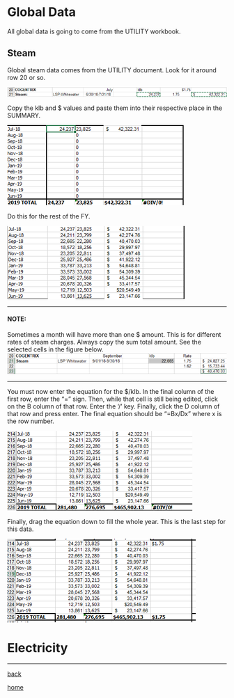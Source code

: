 # Global Data
All global data is going to come from the UTILITY workbook.

## Steam

Global steam data comes from the UTILITY document. Look for it around row 20 or so. 

![steam1](src/global/steam1.png)

Copy the klb and $ values and paste them into their respective place in the SUMMARY.

![steam2](src/global/steam2.png)

Do this for the rest of the FY.

![steam3](src/global/steam3.png)

---

#### NOTE: 
Sometimes a month will have more than one $ amount. This is for different rates of steam charges. Always copy the sum total amount. See the selected cells in the figure below.
![steam4](src/global/steam4.png)

---
You must now enter the equation for the $/klb. In the final column of the first row, enter the “=” sign. Then, while that cell is still being edited, click on the B column of that row. Enter the ‘/’ key. Finally, click the D column of that row and press enter.  The final equation should be “=Bx/Dx” where x is the row number. 

![gif1](src/global/gif1.gif)

Finally, drag the equation down to fill the whole year. This is the last step for this data.

![gif2](src/global/gif2.gif)

# Electricity

---
[back](https://hunttj21.github.io/UWW-Documentation/Utility%20Summary/data)

[home](https://hunttj21.github.io/UWW-Documentation/Utility%20Summary)
